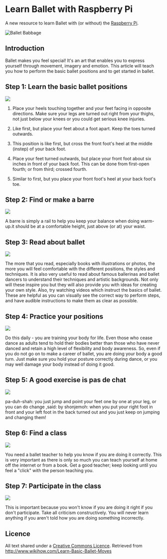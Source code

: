 # Learn Ballet with Raspberry Pi

A new resource to learn Ballet with (or without) the [Raspberry Pi](http://www.raspberrypi.org).

![Ballet Babbage](http://www.raspberrypi.org/img/ballet-babbage.jpg)

## Introduction

Ballet makes you feel special! It's an art that enables you to express yourself through movement, imagery and emotion. This article will teach you how to perform the basic ballet positions and to get started in ballet.

## Step 1: Learn the basic ballet positions

![](http://pad1.whstatic.com/images/thumb/5/50/Learn-Basic-Ballet-Moves-Step-1-Version-2.jpg/670px-Learn-Basic-Ballet-Moves-Step-1-Version-2.jpg)

1. Place your heels touching together and your feet facing in opposite directions. Make sure your legs are turned out right from your thighs, not just below your knees or you could get serious knee injuries.

2. Like first, but place your feet about a foot apart. Keep the toes turned outwards.

3. This position is like first, but cross the front foot's heel at the middle (instep) of your back foot.

4. Place your feet turned outwards, but place your front foot about six inches in front of your back foot. This can be done from first-open fourth; or from third; crossed fourth.

5. Similar to first, but you place your front foot's heel at your back foot's toe.

## Step 2: Find or make a barre

![](http://pad3.whstatic.com/images/thumb/3/3b/Learn-Basic-Ballet-Moves-Step-2-Version-2.jpg/670px-Learn-Basic-Ballet-Moves-Step-2-Version-2.jpg)

A barre is simply a rail to help you keep your balance when doing warm-up.it should be at a comfortable height, just above (or at) your waist.

## Step 3: Read about ballet

![](http://pad3.whstatic.com/images/thumb/0/03/Learn-Basic-Ballet-Moves-Step-3-Version-2.jpg/670px-Learn-Basic-Ballet-Moves-Step-3-Version-2.jpg)

The more that you read, especially books with illustrations or photos, the more you will feel comfortable with the different positions, the styles and techniques. It is also very useful to read about famous ballerinas and ballet dancers to understand their techniques and artistic backgrounds. Not only will these inspire you but they will also provide you with ideas for creating your own style. Also, try watching videos which instruct the basics of ballet. These are helpful as you can visually see the correct way to perform steps, and have audible instructions to make them as clear as possible.

## Step 4: Practice your positions

![](http://pad1.whstatic.com/images/thumb/d/df/Learn-Basic-Ballet-Moves-Step-4-Version-2.jpg/670px-Learn-Basic-Ballet-Moves-Step-4-Version-2.jpg)

Do this daily - you are training your body for life. Even those who cease dance as adults tend to hold their bodies better than those who have never danced and retain a high level of flexibility and body awareness. So, even if you do not go on to make a career of ballet, you are doing your body a good turn. Just make sure you hold your posture correctly during dance, or you may well damage your body instead of doing it good.

## Step 5: A good exercise is pas de chat

![](http://pad2.whstatic.com/images/thumb/8/82/Learn-Basic-Ballet-Moves-Step-5-Version-2.jpg/670px-Learn-Basic-Ballet-Moves-Step-5-Version-2.jpg)

pa-duh-shah: you just jump and point your feet one by one at your leg, or you can do change ,said: by shonjemoh: when you put your right foot in front and your left foot in the back turned out and you just keep on jumping and changing them!

## Step 6: Find a class

![](http://pad3.whstatic.com/images/thumb/8/8c/Learn-Basic-Ballet-Moves-Step-6-Version-2.jpg/670px-Learn-Basic-Ballet-Moves-Step-6-Version-2.jpg)

You need a ballet teacher to help you know if you are doing it correctly. This is very important as there is only so much you can teach yourself at home off the internet or from a book. Get a good teacher; keep looking until you feel a "click" with the person teaching you.

## Step 7: Participate in the class

![](http://pad2.whstatic.com/images/thumb/1/1a/Learn-Basic-Ballet-Moves-Step-7-Version-2.jpg/670px-Learn-Basic-Ballet-Moves-Step-7-Version-2.jpg)

This is important because you won't know if you are doing it right if you don't participate. Take all criticism constructively. You will never learn anything if you aren't told how you are doing something incorrectly.

## Licence

All text shared under a [Creative Commons Licence](http://creativecommons.org/). Retrieved from http://www.wikihow.com/Learn-Basic-Ballet-Moves
